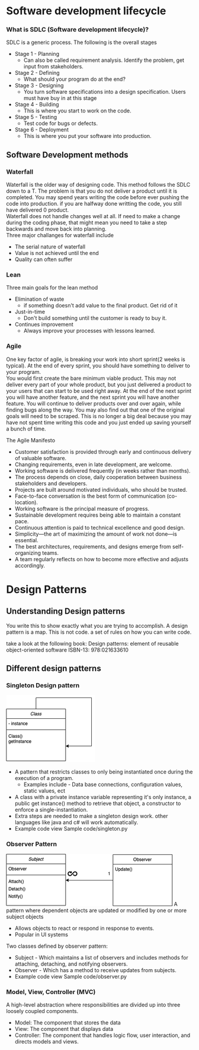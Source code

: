 # Software development lifecycle
### What is SDLC (Software development lifecycle)?
SDLC is a generic process. The following is the overall stages
- Stage 1 - Planning
  - Can also be called requirement analysis. Identify the problem, get input from stakeholders.
- Stage 2 - Defining
  - What should your program do at the end?  
- Stage 3 - Designing  
  - You turn software specifications into a design specification. Users must have buy in at this stage
- Stage 4 - Building  
  - This is where you start to work on the code.
- Stage 5 - Testing  
  - Test code for bugs or defects.
- Stage 6 - Deployment  
  - This is where you put your software into production.

## Software Development methods
### Waterfall
Waterfall is the older way of designing code. This method follows the SDLC down to a T. The problem is that you do not deliver a product until it is completed. You may spend years writing the code before ever pushing the code into production. if you are halfway done writting the code, you still have delivered 0 product.  
Waterfall does not handle changes well at all. If need to make a change during the coding phase, that might mean you need to take a step backwards and move back into planning.  
Three major challanges for waterfall include
- The serial nature of waterfall
- Value is not achieved until the end
- Quality can often suffer

### Lean
Three main goals for the lean method
- Elimination of waste
  - if something doesn't add value to the final product. Get rid of it
- Just-in-time
  - Don't build something until the customer is ready to buy it.
- Continues improvement
  - Always improve your processes with lessons learned.

### Agile
One key factor of agile, is breaking your work into short sprint(2 weeks is typical). At the end of every sprint, you should have something to deliver to your program.  
You would first create the bare minimum viable product. This may not deliver every part of your whole product, but you just delivered a product to your users that can start to be used right away. At the end of the next sprint you will have another feature, and the next sprint you will have another feature. You will continue to deliver products over and over again, while finding bugs along the way. You may also find out that one of the original goals will need to be scraped. This is no longer a big deal because you may have not spent time writing this code and you just ended up saving yourself a bunch of time.

The Agile Manifesto
- Customer satisfaction is provided through early and continuous delivery of valuable software.
- Changing requirements, even in late development, are welcome.
- Working software is delivered frequently (in weeks rather than months).
- The process depends on close, daily cooperation between business stakeholders and developers.
- Projects are built around motivated individuals, who should be trusted.
- Face-to-face conversation is the best form of communication (co-location).
- Working software is the principal measure of progress.
- Sustainable development requires being able to maintain a constant pace.
- Continuous attention is paid to technical excellence and good design.
- Simplicity—the art of maximizing the amount of work not done—is essential.
- The best architectures, requirements, and designs emerge from self-organizing teams.
- A team regularly reflects on how to become more effective and adjusts accordingly.

# Design Patterns
## Understanding Design patterns

You write this to show exactly what you are trying to accomplish. A design pattern is a map. This is not code. a set of rules on how you can write code.

take a look at the following book:
Design patterns: element of reusable object-oriented software
ISBN-13: 978:021633610

## Different design patterns
### Singleton Design pattern
![Singleton Design pattern](../../images/Singleton%20Design.png)

- A pattern that restricts classes to only being instantiated once during the execution of a program.
  - Examples include - Data base connections, configuration values, static values, ect
- A class with a private instance variable representing it's only instance, a public get instance() method to retrieve that object, a constructor to enforce a single-instantiation.
- Extra steps are needed to make a singleton design work. other languages like java and c# will work automatically.
- Example code view Sample code/singleton.py

### Observer Pattern
![Observer Design pattern](../../images/Observer%20Pattern.png)
A pattern where dependent objects are updated or modified by one or more subject objects
- Allows objects to react or respond in response to events.
- Popular in UI systems

Two classes defined by observer pattern:
- Subject - Which maintains a list of observers and includes methods for attaching, detaching, and notifying observers.
- Observer - Which has a method to receive updates from subjects.
- Example code view Sample code/observer.py

### Model, View, Controller (MVC)
A high-level abstraction where responsibilities are divided up into three loosely coupled components.
- Model: The component that stores the data
- View: The component that displays data
- Controller: The component that handles logic flow, user interaction, and directs models and views.